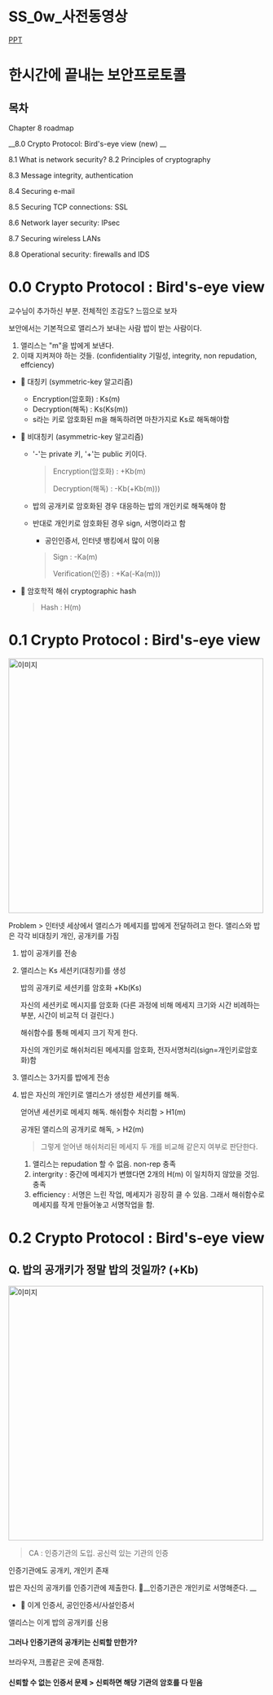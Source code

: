 # SS_0w_사전동영상

[PPT](https://gaia.cs.umass.edu/kurose_ross/ppt.php)

# 한시간에 끝내는 보안프로토콜

## 목차

Chapter 8 roadmap

__8.0 Crypto Protocol: Bird's-eye view (new) __

8.1 What is network security?
8.2 Principles of cryptography 

8.3 Message integrity, authentication 

8.4 Securing e-mail

8.5 Securing TCP connections: SSL

8.6 Network layer security: IPsec 

8.7 Securing wireless LANs

8.8 Operational security: firewalls and IDS



# 0.0 Crypto Protocol : Bird's-eye view

교수님이 추가하신 부분. 전체적인 조감도? 느낌으로 보자

보안에서는 기본적으로 앨리스가 보내는 사람 밥이 받는 사람이다.

1. 앨리스는 "m"을 밥에게 보낸다.
2. 이때 지켜져야 하는 것들. (confidentiality 기밀성, integrity, non repudation, effciency)

- 🍁 대칭키 (symmetric-key 알고리즘)

  - Encryption(암호화) : Ks(m)
  - Decryption(해독) : Ks(Ks(m))
  - s라는 키로 암호화된 m을 해독하려면 마찬가지로 Ks로 해독해야함

- 🍁 비대칭키 (asymmetric-key 알고리즘)

  - '-'는 private 키, '+'는 public 키이다.

    > Encryption(암호화) : +Kb(m)
    >
    > Decryption(해독) : -Kb(+Kb(m)))

  - 밥의 공개키로 암호화된 경우 대응하는 밥의 개인키로 해독해야 함

  - 반대로 개인키로 암호화된 경우 sign, 서명이라고 함

    - 공인인증서, 인터넷 뱅킹에서 많이 이용

    > Sign : -Ka(m)
    >
    > Verification(인증) : +Ka(-Ka(m)))

- 🍁 암호학적 해쉬 cryptographic hash

  > Hash : H(m)




# 0.1 Crypto Protocol : Bird's-eye view


<img src="https://github.com/hhzzzk/studyLog/assets/67236054/652b3415-4489-4fb8-b7ba-c29af1e2cfcc" alt="이미지" width="500">

Problem > 인터넷 세상에서 앨리스가 메세지를 밥에게 전달하려고 한다. 앨리스와 밥은 각각 비대칭키 개인, 공개키를 가짐

1. 밥이 공개키를 전송

2. 앨리스는 Ks 세션키(대칭키)를 생성

   밥의 공개키로 세션키를 암호화 +Kb(Ks)

   자신의 세션키로 메시지를 암호화 (다른 과정에 비해 메세지 크기와 시간 비례하는 부분, 시간이 비교적 더 걸린다.)

   해쉬함수를 통해 메세지 크기 작게 한다.

   자신의 개인키로 해쉬처리된 메세지를 암호화, 전자서명처리(sign=개인키로암호화)함

3. 앨리스는 3가지를 밥에게 전송

4. 밥은 자신의 개인키로 앨리스가 생성한 세션키를 해독.

   얻어낸 세션키로 메세지 해독. 해쉬함수 처리함 > H1(m)

   공개된 앨리스의 공개키로 해독, > H2(m)

   	> 그렇게 얻어낸 해쉬처리된 메세지 두 개를 비교해 같은지 여부로 판단한다.

    1. 앨리스는 repudation 할 수 없음. non-rep 충족
   	2. intergrity : 중간에 메세지가 변했다면 2개의 H(m) 이 일치하지 않았을 것임. 충족
   	3. efficiency : 서명은 느린 작업, 메세지가 굉장히 클 수 있음. 그래서 해쉬함수로 메세지를 작게 만들어놓고 서명작업을 함.


# 0.2 Crypto Protocol : Bird's-eye view

## Q. 밥의 공개키가 정말 밥의 것일까? (+Kb)

<img src="https://github.com/hhzzzk/studyLog/assets/67236054/07225267-08ca-45d6-b744-c6057fb78c7e" alt="이미지" width="500">

>  CA : 인증기관의 도입. 공신력 있는 기관의 인증

인증기관에도 공개키, 개인키 존재

밥은 자신의 공개키를 인증기관에 제출한다. 💎__인증기관은 개인키로 서명해준다. __

- 💎 이게 인증서, 공인인증서/사설인증서 

앨리스는 이게 밥의 공개키를 신용

#### 그러나 인증기관의 공개키는 신뢰할 만한가?

브라우저, 크롬같은 곳에 존재함. 

#### 신뢰할 수 없는 인증서 문제 > 신뢰하면 해당 기관의 암호를 다 믿음



